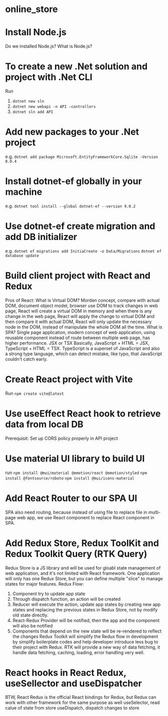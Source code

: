 # online_store

# Install Node.js
Do we installed Node.js?
What is Node.js?

# To create a new .Net solution and project with .Net CLI
Run
1. ```dotnet new sln```
2. ```dotnet new webapi -n API -controllers```
3. ```dotnet sln add API```

# Add new packages to your .Net project
e.g.
```dotnet add package Microsoft.EntityFrameworkCore.Sqlite -Version 8.0.4```

# Install dotnet-ef globally in your machine
e.g.
```dotnet tool install --global dotnet-ef --version 9.0.2```

# Use dotnet-ef create migration and add DB initializer
e.g.
```dotnet ef migrations add InitiaCreate -o Data/Migrations```
```dotnet ef database update```

# Build client project with React and Redux
Pros of React:
What is Virtual DOM?
Morden concept, compare with actual DOM, document object model, browser use DOM to track changes in web page, React will create a virtual DOM in memory and when there is any change in the web page, React will apply the change to virtual DOM and then compare it with actual DOM, React will only update the necessary node in the DOM, instead of manipulate the whole DOM all the time.
What is SPA?
Single page application, modern concept of web application, using reusable component instead of route between multiple web page, has higher performance.
JSX or TSX
Basically, JavaScript + HTML = JSX, TypeScript + HTML = TSX.
TypeScript is a superset of JavaScript and also a strong type language, which can detect mistake, like typo, that JavaScript couldn't catch early.

# Create React project with Vite
Run ```npm create vite@latest```

# Use useEffect React hook to retrieve data from local DB
Prerequisit: Set up CORS policy properly in API project

# Use material UI library to build UI
run
```npm install @mui/material @emotion/react @emotion/styled```
```npm install @fontsource/roboto```
```npm install @mui/icons-material```

# Add React Router to our SPA UI
SPA also need routing, because instead of using file to replace file in multi-page web app, we use React component to replace React component in SPA.

# Add Redux Store, Redux ToolKit and Redux Toolkit Query (RTK Query)
Redux Store is a JS library and will be used for gloabl state management of web application, and it's not limited with React framework.
One application will only has one Redux Store, but you can define multiple "slice" to manage states for major features.
Redux Flow:
1. Component try to update app state
2. Through dispatch function, an action will be created
3. Reducer will execute the action, update app states by creating new app states and replacing the previous states in Redux Store, not by modify old state directly.
4. React-Redux Provider will be notified, then the app and the component will also be notified
5. Components that depend on the new state will be re-rendered to reflect the changes
Redux Toolkit will simplify the Redux flow in development by simplify boilerplate codes and help developer introduce less bug to their project with Redux.
RTK will provide a new way of data fetching, it handle data fetching, caching, loading, error handling very well.

#  React hooks in React Redux, useSellector and useDispatcher
BTW, React Redux is the official React bindings for Redux, but Redux can work with other framework for the same purpose as well
useSelector, read calue of state from store
useDispatch, dispatch changes to store